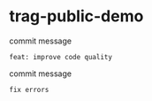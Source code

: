 # trag-public-demo

commit message
```
feat: improve code quality
```

commit message
```
fix errors
```
